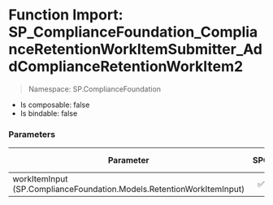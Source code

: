 # Function Import: SP_ComplianceFoundation_ComplianceRetentionWorkItemSubmitter_AddComplianceRetentionWorkItem2

> Namespace: SP.ComplianceFoundation

- Is composable: false
- Is bindable: false

### Parameters

Parameter | SPO | SP 2019 | SP 2016 | SP 2013
----------|:---:|:-------:|:-------:|:-------:
workItemInput (SP.ComplianceFoundation.Models.RetentionWorkItemInput) | ✅ | ❌ | ❌ | ❌